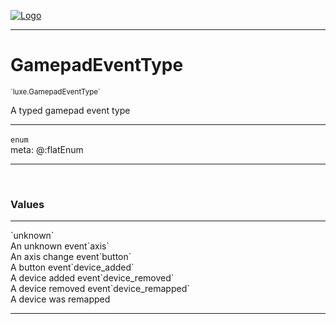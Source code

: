
[![Logo](../../images/logo.png)](../../api/index.html)

---



<h1>GamepadEventType</h1>
<small>`luxe.GamepadEventType`</small>

A typed gamepad event type

---

`enum`
<span class="meta">
<br/>meta: @:flatEnum
</span>


---


&nbsp;
&nbsp;




<h3>Values</h3> <hr/><span class="member signature apipage">`unknown`<br/> </span>
        <span class="small_desc_flat">An unknown event</span><span class="member signature apipage">`axis`<br/> </span>
        <span class="small_desc_flat">An axis change event</span><span class="member signature apipage">`button`<br/> </span>
        <span class="small_desc_flat">A button event</span><span class="member signature apipage">`device_added`<br/> </span>
        <span class="small_desc_flat">A device added event</span><span class="member signature apipage">`device_removed`<br/> </span>
        <span class="small_desc_flat">A device removed event</span><span class="member signature apipage">`device_remapped`<br/> </span>
        <span class="small_desc_flat">A device was remapped</span>








---

&nbsp;
&nbsp;
&nbsp;
&nbsp;